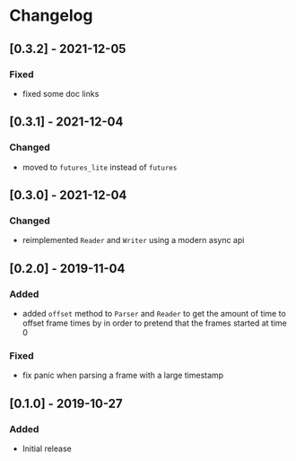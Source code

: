 # Changelog

## [0.3.2] - 2021-12-05

### Fixed

* fixed some doc links

## [0.3.1] - 2021-12-04

### Changed

* moved to `futures_lite` instead of `futures`

## [0.3.0] - 2021-12-04

### Changed

* reimplemented `Reader` and `Writer` using a modern async api

## [0.2.0] - 2019-11-04

### Added

* added `offset` method to `Parser` and `Reader` to get the amount of time to
  offset frame times by in order to pretend that the frames started at time 0

### Fixed

* fix panic when parsing a frame with a large timestamp

## [0.1.0] - 2019-10-27

### Added

* Initial release
